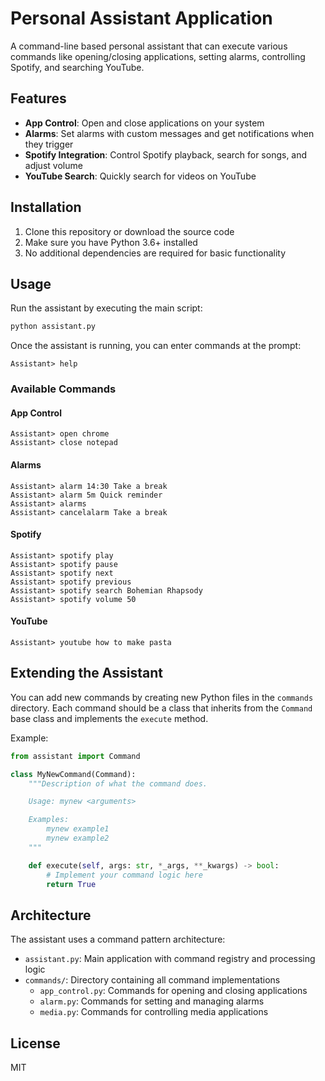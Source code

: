 # Personal Assistant Application

A command-line based personal assistant that can execute various commands like opening/closing applications, setting alarms, controlling Spotify, and searching YouTube.

## Features

- **App Control**: Open and close applications on your system
- **Alarms**: Set alarms with custom messages and get notifications when they trigger
- **Spotify Integration**: Control Spotify playback, search for songs, and adjust volume
- **YouTube Search**: Quickly search for videos on YouTube

## Installation

1. Clone this repository or download the source code
2. Make sure you have Python 3.6+ installed
3. No additional dependencies are required for basic functionality

## Usage

Run the assistant by executing the main script:

```bash
python assistant.py
```

Once the assistant is running, you can enter commands at the prompt:

```
Assistant> help
```

### Available Commands

#### App Control

```
Assistant> open chrome
Assistant> close notepad
```

#### Alarms

```
Assistant> alarm 14:30 Take a break
Assistant> alarm 5m Quick reminder
Assistant> alarms
Assistant> cancelalarm Take a break
```

#### Spotify

```
Assistant> spotify play
Assistant> spotify pause
Assistant> spotify next
Assistant> spotify previous
Assistant> spotify search Bohemian Rhapsody
Assistant> spotify volume 50
```

#### YouTube

```
Assistant> youtube how to make pasta
```

## Extending the Assistant

You can add new commands by creating new Python files in the `commands` directory. Each command should be a class that inherits from the `Command` base class and implements the `execute` method.

Example:

```python
from assistant import Command

class MyNewCommand(Command):
    """Description of what the command does.

    Usage: mynew <arguments>

    Examples:
        mynew example1
        mynew example2
    """

    def execute(self, args: str, *_args, **_kwargs) -> bool:
        # Implement your command logic here
        return True
```

## Architecture

The assistant uses a command pattern architecture:

- `assistant.py`: Main application with command registry and processing logic
- `commands/`: Directory containing all command implementations
  - `app_control.py`: Commands for opening and closing applications
  - `alarm.py`: Commands for setting and managing alarms
  - `media.py`: Commands for controlling media applications

## License

MIT
